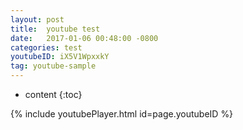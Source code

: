 ```yaml
---
layout: post
title:  youtube test
date:   2017-01-06 00:48:00 -0800
categories: test
youtubeID: iX5V1WpxxkY
tag: youtube-sample
---
```



* content
{:toc}


{% include youtubePlayer.html id=page.youtubeID %}
